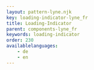 ```yaml
---
layout: pattern-lyne.njk
key: loading-indicator-lyne_fr
title: Loading-Indicator
parent: components-lyne_fr
keywords: loading-indicator
order: 230
availablelanguages: 
    - de
    - en
---
```

